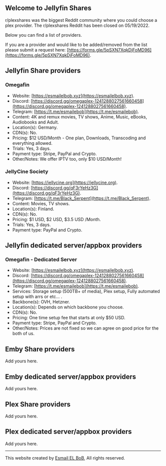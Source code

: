 ## Welcome to Jellyfin Shares

r/plexshares was the biggest Reddit community where you could choose a plex provider. The r/plexshares Reddit has been closed on 05/19/2022.

Below you can find a list of providers.

If you are a provider and would like to be added/removed from the list please submit a request here: [https://forms.gle/5pSXN7XqkDjFoMD96](https://forms.gle/5pSXN7XqkDjFoMD96).

## Jellyfin Share providers

### Omegafin
- Website: [https://esmailelbob.xyz](https://esmailelbob.xyz).
- Discord: [https://discord.gg/omegaplex-1241288027561660458](https://discord.gg/omegaplex-1241288027561660458).
- Telegram: [https://t.me/esmailebob](https://t.me/esmailebob).
- Content: 4K and remux movies, TV shows, Anime, Music, eBooks, Audiobooks and Adult.
- Location(s): Germany.
- CDN(s): No.
- Pricing: $12 USD/Month - One plan, Downloads, Transcoding and everything allowed.
- Trials: Yes, 3 days.
- Payment type: Stripe, PayPal and Crypto.
- Other/Notes: We offer IPTV too, only $10 USD/Month!

### JellyCine Society
- Website: [https://jellycine.org](https://jellycine.org).
- Discord: [https://discord.gg/qF3rYeHz3G](https://discord.gg/qF3rYeHz3G).
- Telegram: [https://t.me/Black_Serpent](https://t.me/Black_Serpent).
- Content: Movies, TV shows.
- Location(s): Finland.
- CDN(s): No.
- Pricing: $1 USD, $2 USD, $3.5 USD /Month.
- Trials: Yes, 3 days.
- Payment type: PayPal and Crypto.

## Jellyfin dedicated server/appbox providers

### Omegafin - Dedicated Server
- Website: [https://esmailelbob.xyz](https://esmailelbob.xyz).
- Discord: [https://discord.gg/omegaplex-1241288027561660458](https://discord.gg/omegaplex-1241288027561660458).
- Telegram: [https://t.me/esmailebob](https://t.me/esmailebob).
- Services: Storage setup (500TB+ of media), Plex setup, Fully automated setup with arrs or etc... .
- Backbone(s): OVH, Hetzner.
- Location(s): Depends on which backbone you choose.
- CDN(s): No.
- Pricing: One time setup fee that starts at only $50 USD.
- Payment type: Stripe, PayPal and Crypto.
- Other/Notes: Prices are not fixed so we can agree on good price for the both of us.
  
## Emby Share providers
Add yours here.

## Emby dedicated server/appbox providers
Add yours here.

## Plex Share providers
Add yours here.

## Plex dedicated server/appbox providers
Add yours here.

<hr>

This website created by [Esmail EL BoB](https://github.com/EsmailELBoBDev2), All rights reserved.
